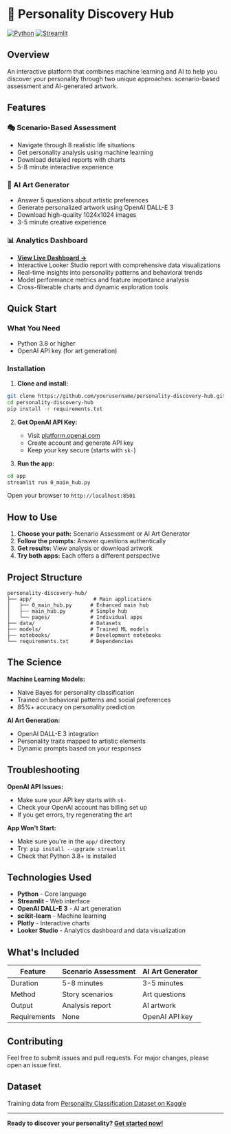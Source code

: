 # 🧠 Personality Discovery Hub

[![Python](https://img.shields.io/badge/Python-3.8+-blue.svg)](https://www.python.org/)
[![Streamlit](https://img.shields.io/badge/Streamlit-App-red.svg)](https://streamlit.io/)

## Overview

An interactive platform that combines machine learning and AI to help you discover your personality through two unique approaches: scenario-based assessment and AI-generated artwork.

## Features

### 🎭 Scenario-Based Assessment
- Navigate through 8 realistic life situations
- Get personality analysis using machine learning
- Download detailed reports with charts
- 5-8 minute interactive experience

### 🎨 AI Art Generator  
- Answer 5 questions about artistic preferences
- Generate personalized artwork using OpenAI DALL-E 3
- Download high-quality 1024x1024 images
- 3-5 minute creative experience

### 📊 Analytics Dashboard
- **[View Live Dashboard →](https://lookerstudio.google.com/reporting/2afa875c-2e09-428d-8554-cd73e45f72f6)**
- Interactive Looker Studio report with comprehensive data visualizations
- Real-time insights into personality patterns and behavioral trends
- Model performance metrics and feature importance analysis
- Cross-filterable charts and dynamic exploration tools

## Quick Start

### What You Need
- Python 3.8 or higher
- OpenAI API key (for art generation)

### Installation

1. **Clone and install:**
```bash
git clone https://github.com/yourusername/personality-discovery-hub.git
cd personality-discovery-hub
pip install -r requirements.txt
```

2. **Get OpenAI API Key:**
   - Visit [platform.openai.com](https://platform.openai.com/api-keys)
   - Create account and generate API key
   - Keep your key secure (starts with `sk-`)

3. **Run the app:**
```bash
cd app
streamlit run 0_main_hub.py
```

Open your browser to `http://localhost:8501`

## How to Use

1. **Choose your path:** Scenario Assessment or AI Art Generator
2. **Follow the prompts:** Answer questions authentically  
3. **Get results:** View analysis or download artwork
4. **Try both apps:** Each offers a different perspective

## Project Structure

```
personality-discovery-hub/
├── app/                    # Main applications
│   ├── 0_main_hub.py      # Enhanced main hub
│   ├── main_hub.py        # Simple hub
│   └── pages/             # Individual apps
├── data/                  # Datasets
├── models/                # Trained ML models  
├── notebooks/             # Development notebooks
└── requirements.txt       # Dependencies
```

## The Science

**Machine Learning Models:**
- Naive Bayes for personality classification
- Trained on behavioral patterns and social preferences
- 85%+ accuracy on personality prediction

**AI Art Generation:**
- OpenAI DALL-E 3 integration
- Personality traits mapped to artistic elements
- Dynamic prompts based on your responses

## Troubleshooting

**OpenAI API Issues:**
- Make sure your API key starts with `sk-`
- Check your OpenAI account has billing set up
- If you get errors, try regenerating the art

**App Won't Start:**
- Make sure you're in the `app/` directory
- Try: `pip install --upgrade streamlit`
- Check that Python 3.8+ is installed

## Technologies Used

- **Python** - Core language
- **Streamlit** - Web interface
- **OpenAI DALL-E 3** - AI art generation
- **scikit-learn** - Machine learning
- **Plotly** - Interactive charts
- **Looker Studio** - Analytics dashboard and data visualization

## What's Included

| Feature | Scenario Assessment | AI Art Generator |
|---------|-------------------|------------------|
| Duration | 5-8 minutes | 3-5 minutes |
| Method | Story scenarios | Art questions |
| Output | Analysis report | AI artwork |
| Requirements | None | OpenAI API key |

## Contributing

Feel free to submit issues and pull requests. For major changes, please open an issue first.

## Dataset

Training data from [Personality Classification Dataset on Kaggle](https://www.kaggle.com/datasets/rakeshkapilavai/extrovert-vs-introvert-behavior-data)

---

**Ready to discover your personality? [Get started now!](#quick-start)**
